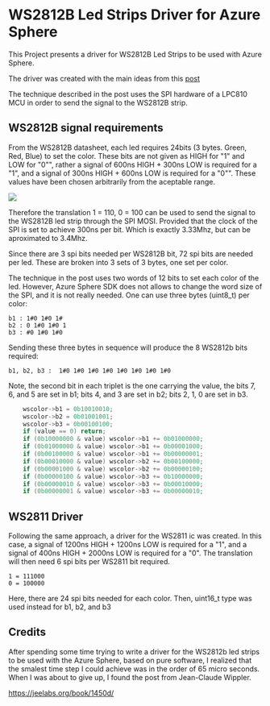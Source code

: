 # WS2812B Led Strips Driver for Azure Sphere

This Project presents a driver for WS2812B Led Strips to be used with Azure Sphere. 

The driver was created with the main ideas from this [post](https://jeelabs.org/book/1450d)

The technique described in the post uses the SPI hardware of a LPC810 MCU in order to send the signal to the WS2812B strip.

## WS2812B signal requirements

From the WS2812B datasheet, each led requires 24bits (3 bytes. Green, Red, Blue) to set the color. These bits are not given as HIGH for "1" and LOW for "0"", rather a signal of 600ns HIGH + 300ns LOW is required for a "1", and a signal of 300ns HIGH + 600ns LOW is required for a "0"". These values have been chosen arbitrarily from the aceptable range.

![](https://raw.githubusercontent.com/judios/WS2812B-Driver-For-Azure-Sphere/master/docs/Signal.PNG)

Therefore the translation 1 = 110, 0 = 100 can be used to send the signal to the WS2812B led strip through the SPI MOSI. Provided that the clock of the SPI is set to achieve 300ns per bit. Which is exactly 3.33Mhz, but can be aproximated to 3.4Mhz.

Since there are 3 spi bits needed per WS2812B bit, 72 spi bits are needed per led. These are broken into 3 sets of 3 bytes, one set per color.

The technique in the post uses two words of 12 bits to set each color of the led. However, Azure Sphere SDK does not allows to change the word size of the SPI, and it is not really needed. One can use three bytes (uint8_t) per color:

```
b1 : 1#0 1#0 1#
b2 : 0 1#0 1#0 1
b3 : #0 1#0 1#0 
```

Sending these three bytes in sequence will produce the 8 WS2812b bits required:
```
b1, b2, b3 :  1#0 1#0 1#0 1#0 1#0 1#0 1#0 1#0
```
Note, the second bit in each triplet is the one carrying the value, the bits 7, 6, and 5 are set in b1; bits 4, and 3 are set in b2; bits 2, 1, 0 are set in b3.

```c
	wscolor->b1 = 0b10010010;
	wscolor->b2 = 0b01001001;
	wscolor->b3 = 0b00100100;
	if (value == 0) return;
	if (0b10000000 & value) wscolor->b1 += 0b01000000;
	if (0b01000000 & value) wscolor->b1 += 0b00001000;
	if (0b00100000 & value) wscolor->b1 += 0b00000001;
	if (0b00010000 & value) wscolor->b2 += 0b00100000;
	if (0b00001000 & value) wscolor->b2 += 0b00000100;
	if (0b00000100 & value) wscolor->b3 += 0b10000000;
	if (0b00000010 & value) wscolor->b3 += 0b00010000;
	if (0b00000001 & value) wscolor->b3 += 0b00000010;
```

## WS2811 Driver

Following the same approach, a driver for the WS2811 ic was created. In this case, a signal of 1200ns HIGH + 1200ns LOW is required for a "1", and a signal of 400ns HIGH + 2000ns LOW is required for a "0". The translation will then need 6 spi bits per WS2811 bit required.

```
1 = 111000
0 = 100000
```

Here, there are 24 spi bits needed for each color. Then, uint16_t type was used instead for b1, b2, and b3


## Credits

After spending some time trying to write a driver for the WS2812b led strips to be used with the Azure Sphere, based on pure software, I realized that the smalest time step I could achieve was in the order of 65 micro seconds. When I was about to give up, I found the post from Jean-Claude Wippler.  

https://jeelabs.org/book/1450d/
